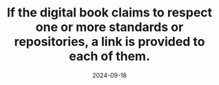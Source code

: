 ---
N: '110'
Rubrique: Identification et contact
title: If the digital book claims to respect one or more standards or repositories, a link is provided to each of them.
abstract: 
categories: ["Identification and contact"]
agrege: O4110-E021
opquast: '4 110'
indiceebook: '21'
description: "Rule n° 021"
before: "020"
weight: "021"
after: "022"
actif: '1'
layout: rules
date: 2024-09-18
tags: ["", ""]
objectif: ["", ""]
Meo: [""]
Controle: [""
]
epubcheck: 
ace: 
humancheck: true
Source: ["Opquast"]
Referentiel: [""]
Steps: ["", ""]
---